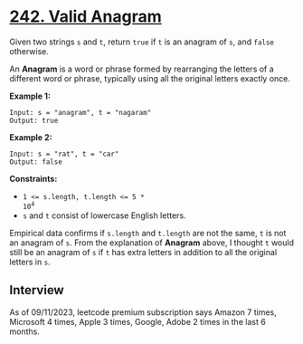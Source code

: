 # [242. Valid Anagram](https://leetcode.com/problems/valid-anagram/)

Given two strings `s` and `t`, return `true` if `t` is an anagram of `s`, and `false` otherwise.

An **Anagram** is a word or phrase formed by rearranging the letters of a different word or phrase, typically using all the original letters exactly once.

**Example 1:**
```
Input: s = "anagram", t = "nagaram"
Output: true
```

**Example 2:**
```
Input: s = "rat", t = "car"
Output: false
```

**Constraints:**
* <code>1 <= s.length, t.length <= 5 * 10<sup>4</sup></code>
* `s` and `t` consist of lowercase English letters.

Empirical data confirms if `s.length` and `t.length` are not the same, `t` is not an anagram of `s`. From the explanation of **Anagram** above, I thought `t` would still be an anagram of `s` if `t` has extra letters in addition to all the original letters in `s`.

## Interview
As of 09/11/2023, leetcode premium subscription says Amazon 7 times, Microsoft 4 times, Apple 3 times, Google, Adobe 2 times in the last 6 months.
